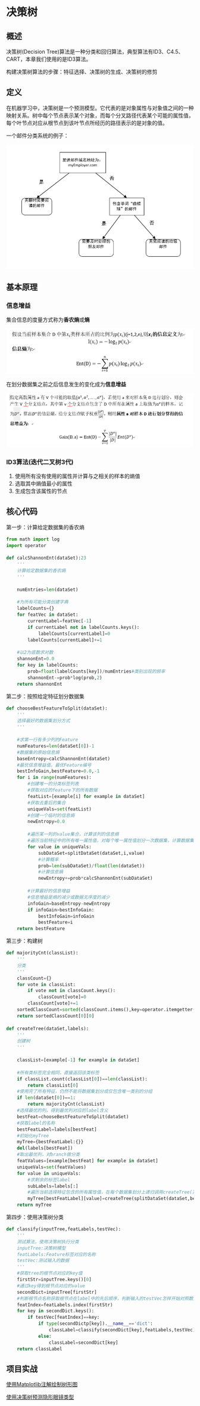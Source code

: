 # 决策树

## 概述

决策树(Decision Tree)算法是一种分类和回归算法，典型算法有ID3、C4.5、CART，本章我们使用的是ID3算法。

构建决策树算法的步骤：特征选择、决策树的生成、决策树的修剪

## 定义

在机器学习中，决策树是一个预测模型。它代表的是对象属性与对象值之间的一种映射关系。树中每个节点表示某个对象，而每个分叉路径代表某个可能的属性值，每个叶节点对应从根节点到该叶节点所经历的路径表示的是对象的值。

一个邮件分类系统的例子：

![](https://github.com/TonyJent/myMachineLearning/blob/master/images/03_DecisionTree/%E9%82%AE%E4%BB%B6%E5%88%86%E7%B1%BB%E7%B3%BB%E7%BB%9F.PNG)

## 基本原理

### 信息增益

集合信息的度量方式称为**香农熵**或**熵**

![信息熵](https://github.com/TonyJent/myMachineLearning/blob/master/images/03_DecisionTree/%E4%BF%A1%E6%81%AF%E7%86%B5.PNG)

在划分数据集之前之后信息发生的变化成为**信息增益**

![信息增益](https://github.com/TonyJent/myMachineLearning/blob/master/images/03_DecisionTree/%E4%BF%A1%E6%81%AF%E5%A2%9E%E7%9B%8A.PNG)

### ID3算法(迭代二叉树3代)

1. 使用所有没有使用的属性并计算与之相关的样本的熵值
2. 选取其中熵值最小的属性
3. 生成包含该属性的节点

## 核心代码

第一步：计算给定数据集的香农熵

```python
from math import log
import operator

def calcShannonEnt(dataSet):23
    '''
    计算给定数据集的香农熵
    '''

    numEntries=len(dataSet)

    #为所有可能分类创建字典
    labelCounts={}
    for featVec in dataSet:
        currentLabel=featVec[-1]
        if currentLabel not in labelCounts.keys():
            labelCounts[currentLabel]=0
        labelCounts[currentLabel]+=1
    
    #以2为底数求对数
    shannonEnt=0.0
    for key in labelCounts:
        prob=float(labelCounts[key])/numEntries#类别出现的频率
        shannonEnt-=prob*log(prob,2)
    return shannonEnt
```

第二步：按照给定特征划分数据集

```python
def chooseBestFeatureToSplit(dataSet):
    '''
    选择最好的数据集划分方式
    '''

    #求第一行有多少列的Feature
    numFeatures=len(dataSet[0])-1
    #数据集的原始信息熵
    baseEntropy=calcShannonEnt(dataSet)
    #最优信息增益值，最优Feature编号
    bestInfoGain,bestFeature=0.0,-1
    for i in range(numFeatures):
        #创建唯一的分类标签列表
        #获取对应的feature下的所有数据
        featList=[example[i] for example in dataSet]
        #获取去重后的集合
        uniqueVals=set(featList)
        #创建一个临时的信息熵
        newEntropy=0.0

        #遍历某一列的value集合，计算该列的信息熵
        #遍历当前特征中的所有唯一属性值，对每个唯一属性值划分一次数据集，计算数据集的新熵值，并对所有唯一特征值得到的熵求和
        for value in uniqueVals:
            subDataSet=splitDataSet(dataSet,i,value)
            #计算概率
            prob=len(subDataSet)/float(len(dataSet))
            #计算信息熵
            newEntropy+=prob*calcShannonEnt(subDataSet)
        
        #计算最好的信息增益
        #信息增益是熵的减少或数据无序度的减少
        infoGain=baseEntropy-newEntropy
        if infoGain>bestInfoGain:
            bestInfoGain=infoGain
            bestFeature=i
    return bestFeature

```

第三步：构建树

```python
def majorityCnt(classList):
    '''
    分类
    '''
    classCount={}
    for vote in classList:
        if vote not in classCount.keys():
            classCount[vote]=0
        classCount[vote]+=1
    sortedClassCount=sorted(classCount.items(),key=operator.itemgetter(1),reverse=True)
    return sortedClassCount[0][0]

def createTree(dataSet,labels):
    '''
    创建树
    '''

    classList=[example[-1] for example in dataSet]
    
    #所有类标签完全相同，直接返回该类标签
    if classList.count(classList[0])==len(classList):
        return classList[0] 
    #使用完了所有特征，仍然不能将数据集划分成仅包含唯一类别的分组
    if len(dataSet[0])==1:
        return majorityCnt(classList)
    #选择最优的列，得到最优列对应的label含义
    bestFeat=chooseBestFeatureToSplit(dataSet)
    #获取label的名称
    bestFeatLabel=labels[bestFeat]
    #初始化myTree
    myTree={bestFeatLabel:{}}
    del(labels[bestFeat])
    #取出最优列，对branch做分类
    featValues=[example[bestFeat] for example in dataSet]
    uniqueVals=set(featValues)
    for value in uniqueVals:
        #求剩余的标签label
        subLabels=labels[:]
        #遍历当前选择特征包含的所有属性值，在每个数据集划分上递归调用createTree()
        myTree[bestFeatLabel][value]=createTree(splitDataSet(dataSet,bestFeat,value),subLabels)
    return myTree
```

第四步：使用决策树分类

```python
def classify(inputTree,featLabels,testVec):
    '''
    测试算法，使用决策树执行分类
    inputTree:决策树模型
    featLabels:Feature标签对应的名称
    testVec:测试输入的数据
    '''
    #获取tree的根节点对应的key值
    firstStr=inputTree.keys()[0]
    #通过key得到根节点对应的value
    secondDict=inputTree[firstStr]
    #判断根节点名称获取根节点在label中的先后顺序，判断输入的testVec怎样开始对照数来做分类
    featIndex=featLabels.index(firstStr)
    for key in secondDict.keys():
        if testVec[featIndex]==key:
            if type(secondDictp[key]).__name__=='dict':
                classLabel=classify(secondDict[key],featLabels,testVec)
            else:
                classLabel=secondDict[key]
    return classLabel
```

## 项目实战

[使用Matplotlib注解绘制树形图](https://github.com/TonyJent/myMachineLearning/blob/master/03_DecisionTree/treePlotter.py)

[使用决策树预测隐形眼镜类型](https://github.com/TonyJent/myMachineLearning/blob/master/03_DecisionTree/lensesTest.py)

